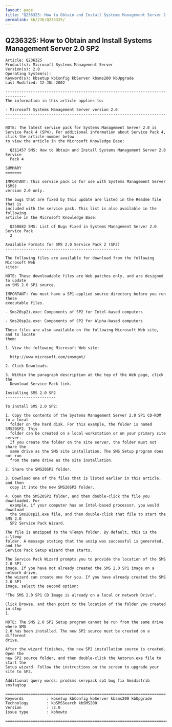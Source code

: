 ```yaml
---
layout: page
title: "Q236325: How to Obtain and Install Systems Management Server 2.0 SP2"
permalink: kb/236/Q236325/
---
```


## Q236325: How to Obtain and Install Systems Management Server 2.0 SP2

	Article: Q236325
	Product(s): Microsoft Systems Management Server
	Version(s): 2.0
	Operating System(s): 
	Keyword(s): kbsetup kbConfig kbServer kbsms200 kbUpgrade
	Last Modified: 12-JUL-2002
	
	-------------------------------------------------------------------------------
	The information in this article applies to:
	
	- Microsoft Systems Management Server version 2.0 
	-------------------------------------------------------------------------------
	
	NOTE: The latest service pack for Systems Management Server 2.0 is Service Pack 4 (SP4). For additional information about Service Pack 4, click the article number below 
	to view the article in the Microsoft Knowledge Base:
	
	  Q311457 SMS: How to Obtain and Install Systems Management Server 2.0 Service
	  Pack 4
	
	SUMMARY
	=======
	
	IMPORTANT: This service pack is for use with Systems Management Server (SMS)
	version 2.0 only.
	
	The bugs that are fixed by this update are listed in the Readme file that is
	included with the service pack. This list is also available in the following
	article in the Microsoft Knowledge Base:
	
	  Q258682 SMS: List of Bugs Fixed in Systems Management Server 2.0 Service Pack
	  2
	
	Available Formats for SMS 2.0 Service Pack 2 (SP2)
	--------------------------------------------------
	
	The following files are available for download from the following Microsoft Web
	sites:
	
	NOTE: These downloadable files are Web patches only, and are designed to update
	an SMS 2.0 SP1 source.
	
	IMPORTANT: You must have a SP1-applied source directory before you run these
	executable files.
	
	- Sms20sp2i.exe: Components of SP2 for Intel-based computers
	
	- Sms20sp2a.exe: Components of SP2 for Alpha-based computers
	
	These files are also available on the following Microsoft Web site, and to locate
	them:
	
	1. View the following Microsoft Web site:
	
	  http://www.microsoft.com/smsmgmt/
	
	2. Click Downloads.
	
	3. Within the paragraph description at the top of the Web page, click the
	  Download Service Pack link.
	
	Installing SMS 2.0 SP2
	----------------------
	
	To install SMS 2.0 SP2:
	
	1. Copy the contents of the Systems Management Server 2.0 SP1 CD-ROM to a local
	  folder on the hard disk. For this example, the folder is named SMS20SP2. This
	  folder can be created on a local workstation or on your primary site server.
	  If you create the folder on the site server, the folder must not share the
	  same drive as the SMS site installation. The SMS Setup program does not run
	  from the same drive as the site installation.
	
	2. Share the SMS20SP2 folder.
	
	3. Download one of the files that is listed earlier in this article, and then
	  copy it into the new SMS20SP2 folder.
	
	4. Open the SMS20SP2 folder, and then double-click the file you downloaded. For
	  example, if your computer has an Intel-based processor, you would download
	  the Sms20sp2i.exe file, and then double-click that file to start the SMS 2.0
	  SP2 Service Pack Wizard.
	
	The file is unzipped to the %Temp% folder. By default, this is the c:\temp
	folder. A message stating that the unzip was successful is generated, and the
	Service Pack Setup Wizard then starts.
	
	The Service Pack Wizard prompts you to provide the location of the SMS 2.0 SP1
	image. If you have not already created the SMS 2.0 SP1 image on a network drive,
	the wizard can create one for you. If you have already created the SMS 2.0 SP1
	image, select the second option:
	
	"The SMS 2.0 SP1 CD Image is already on a local or network Drive".
	
	Click Browse, and then point to the location of the folder you created in step
	1.
	
	NOTE: The SMS 2.0 SP2 Setup program cannot be run from the same drive where SMS
	2.0 has been installed. The new SP2 source must be created on a different
	drive.
	
	After the wizard finishes, the new SP2 installation source is created. Open the
	new SP2 source folder, and then double-click the Autorun.exe file to start the
	Setup wizard. Follow the instructions on the screen to upgrade your site to SP2.
	
	Additional query words: prodsms servpack sp1 bug fix Smsdistrib smsfaqtop
	
	======================================================================
	Keywords          : kbsetup kbConfig kbServer kbsms200 kbUpgrade 
	Technology        : kbSMSSearch kbSMS200
	Version           : :2.0
	Issue type        : kbhowto
	
	=============================================================================
	
